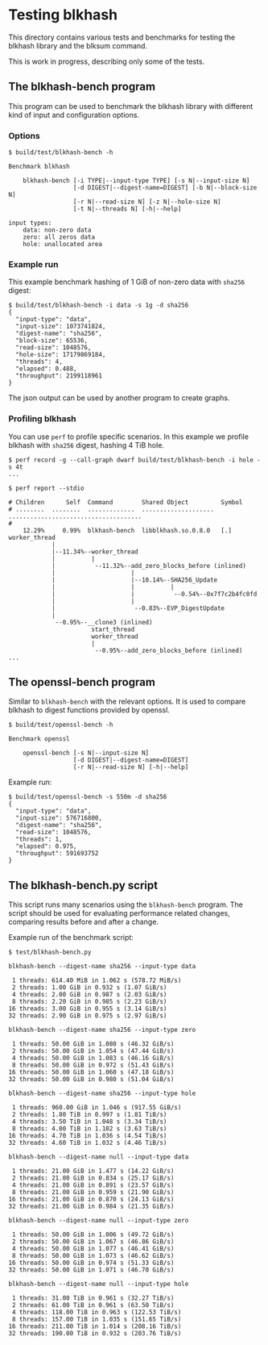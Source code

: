 <!--
SPDX-FileCopyrightText: Red Hat Inc
SPDX-License-Identifier: LGPL-2.1-or-later
-->

# Testing blkhash

This directory contains various tests and benchmarks for testing the
blkhash library and the blksum command.

This is work in progress, describing only some of the tests.

## The blkhash-bench program

This program can be used to benchmark the blkhash library with different
kind of input and configuration options.

### Options

    $ build/test/blkhash-bench -h

    Benchmark blkhash

        blkhash-bench [-i TYPE|--input-type TYPE] [-s N|--input-size N]
                      [-d DIGEST|--digest-name=DIGEST] [-b N|--block-size N]
                      [-r N|--read-size N] [-z N|--hole-size N]
                      [-t N|--threads N] [-h|--help]

    input types:
        data: non-zero data
        zero: all zeros data
        hole: unallocated area

### Example run

This example benchmark hashing of 1 GiB of non-zero data with `sha256`
digest:

    $ build/test/blkhash-bench -i data -s 1g -d sha256
    {
      "input-type": "data",
      "input-size": 1073741824,
      "digest-name": "sha256",
      "block-size": 65536,
      "read-size": 1048576,
      "hole-size": 17179869184,
      "threads": 4,
      "elapsed": 0.488,
      "throughput": 2199118961
    }

The json output can be used by another program to create graphs.

### Profiling blkhash

You can use `perf` to profile specific scenarios. In this example we
profile blkhash with `sha256` digest, hashing 4 TiB hole.

    $ perf record -g --call-graph dwarf build/test/blkhash-bench -i hole -s 4t
    ...

    $ perf report --stdio

    # Children      Self  Command        Shared Object         Symbol
    # ........  ........  .............  ....................  .....................................
    #
        12.29%     0.99%  blkhash-bench  libblkhash.so.0.8.0   [.] worker_thread
                |
                |--11.34%--worker_thread
                |          |
                |           --11.32%--add_zero_blocks_before (inlined)
                |                     |
                |                     |--10.14%--SHA256_Update
                |                     |          |
                |                     |           --0.54%--0x7f7c2b4fc0fd
                |                     |
                |                      --0.83%--EVP_DigestUpdate
                |
                 --0.95%--__clone3 (inlined)
                           start_thread
                           worker_thread
                           |
                            --0.95%--add_zero_blocks_before (inlined)
    ...

## The openssl-bench program

Similar to `blkhash-bench` with the relevant options. It is used to
compare blkhash to digest functions provided by openssl.

    $ build/test/openssl-bench -h

    Benchmark openssl

        openssl-bench [-s N|--input-size N]
                      [-d DIGEST|--digest-name=DIGEST]
                      [-r N|--read-size N] [-h|--help]

Example run:

    $ build/test/openssl-bench -s 550m -d sha256
    {
      "input-type": "data",
      "input-size": 576716800,
      "digest-name": "sha256",
      "read-size": 1048576,
      "threads": 1,
      "elapsed": 0.975,
      "throughput": 591693752
    }

## The blkhash-bench.py script

This script runs many scenarios using the `blkhash-bench` program.
The script should be used for evaluating performance related changes,
comparing results before and after a change.

Example run of the benchmark script:

    $ test/blkhash-bench.py

    blkhash-bench --digest-name sha256 --input-type data

     1 threads: 614.40 MiB in 1.062 s (578.72 MiB/s)
     2 threads: 1.00 GiB in 0.932 s (1.07 GiB/s)
     4 threads: 2.00 GiB in 0.987 s (2.03 GiB/s)
     8 threads: 2.20 GiB in 0.985 s (2.23 GiB/s)
    16 threads: 3.00 GiB in 0.955 s (3.14 GiB/s)
    32 threads: 2.90 GiB in 0.975 s (2.97 GiB/s)

    blkhash-bench --digest-name sha256 --input-type zero

     1 threads: 50.00 GiB in 1.080 s (46.32 GiB/s)
     2 threads: 50.00 GiB in 1.054 s (47.44 GiB/s)
     4 threads: 50.00 GiB in 1.083 s (46.16 GiB/s)
     8 threads: 50.00 GiB in 0.972 s (51.43 GiB/s)
    16 threads: 50.00 GiB in 1.060 s (47.18 GiB/s)
    32 threads: 50.00 GiB in 0.980 s (51.04 GiB/s)

    blkhash-bench --digest-name sha256 --input-type hole

     1 threads: 960.00 GiB in 1.046 s (917.55 GiB/s)
     2 threads: 1.80 TiB in 0.997 s (1.81 TiB/s)
     4 threads: 3.50 TiB in 1.048 s (3.34 TiB/s)
     8 threads: 4.00 TiB in 1.102 s (3.63 TiB/s)
    16 threads: 4.70 TiB in 1.036 s (4.54 TiB/s)
    32 threads: 4.60 TiB in 1.032 s (4.46 TiB/s)

    blkhash-bench --digest-name null --input-type data

     1 threads: 21.00 GiB in 1.477 s (14.22 GiB/s)
     2 threads: 21.00 GiB in 0.834 s (25.17 GiB/s)
     4 threads: 21.00 GiB in 0.891 s (23.57 GiB/s)
     8 threads: 21.00 GiB in 0.959 s (21.90 GiB/s)
    16 threads: 21.00 GiB in 0.870 s (24.13 GiB/s)
    32 threads: 21.00 GiB in 0.984 s (21.35 GiB/s)

    blkhash-bench --digest-name null --input-type zero

     1 threads: 50.00 GiB in 1.006 s (49.72 GiB/s)
     2 threads: 50.00 GiB in 1.067 s (46.86 GiB/s)
     4 threads: 50.00 GiB in 1.077 s (46.41 GiB/s)
     8 threads: 50.00 GiB in 1.073 s (46.62 GiB/s)
    16 threads: 50.00 GiB in 0.974 s (51.33 GiB/s)
    32 threads: 50.00 GiB in 1.071 s (46.70 GiB/s)

    blkhash-bench --digest-name null --input-type hole

     1 threads: 31.00 TiB in 0.961 s (32.27 TiB/s)
     2 threads: 61.00 TiB in 0.961 s (63.50 TiB/s)
     4 threads: 118.00 TiB in 0.963 s (122.53 TiB/s)
     8 threads: 157.00 TiB in 1.035 s (151.65 TiB/s)
    16 threads: 211.00 TiB in 1.014 s (208.16 TiB/s)
    32 threads: 190.00 TiB in 0.932 s (203.76 TiB/s)
